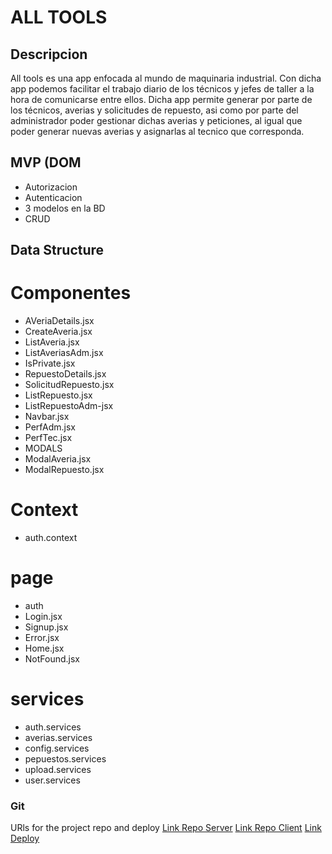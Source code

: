 # ALL TOOLS

## Descripcion

All tools es una app enfocada al mundo de maquinaria industrial. Con dicha app podemos facilitar el trabajo diario de los técnicos y jefes de taller a la hora de comunicarse entre ellos. 
Dicha app permite generar por parte de los técnicos, averias y solicitudes de repuesto, asi como por parte del administrador poder gestionar dichas averias y peticiones, al igual que poder generar nuevas averias y asignarlas al tecnico que corresponda.

## MVP (DOM

- Autorizacion
- Autenticacion
- 3 modelos en la BD
- CRUD


## Data Structure

# Componentes
- AVeriaDetails.jsx
- CreateAveria.jsx
- ListAveria.jsx
- ListAveriasAdm.jsx
- IsPrivate.jsx
- RepuestoDetails.jsx
- SolicitudRepuesto.jsx
- ListRepuesto.jsx
- ListRepuestoAdm-jsx
- Navbar.jsx
- PerfAdm.jsx
- PerfTec.jsx
- MODALS
-   ModalAveria.jsx
-   ModalRepuesto.jsx


# Context

- auth.context

# page
- auth
-   Login.jsx
-   Signup.jsx
- Error.jsx
- Home.jsx
- NotFound.jsx


# services

- auth.services
- averias.services
- config.services
- pepuestos.services
- upload.services
- user.services



### Git
URls for the project repo and deploy
[Link Repo Server](https://github.com/PterronM/all-tools-server)
[Link Repo Client](https://github.com/PterronM/all-tools-client)
[Link Deploy](https://all-tools.netlify.app/)



